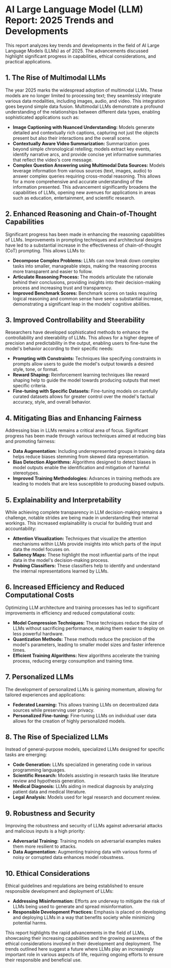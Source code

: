 # AI Large Language Model (LLM) Report: 2025 Trends and Developments


This report analyzes key trends and developments in the field of AI Large Language Models (LLMs) as of 2025.  The advancements discussed highlight significant progress in capabilities, ethical considerations, and practical applications.


## 1. The Rise of Multimodal LLMs

The year 2025 marks the widespread adoption of multimodal LLMs.  These models are no longer limited to processing text; they seamlessly integrate various data modalities, including images, audio, and video.  This integration goes beyond simple data fusion.  Multimodal LLMs demonstrate a profound understanding of the relationships between different data types, enabling sophisticated applications such as:

* **Image Captioning with Nuanced Understanding:** Models generate detailed and contextually rich captions, capturing not just the objects present but also their interactions and the overall scene.
* **Contextually Aware Video Summarization:**  Summarization goes beyond simple chronological retelling; models extract key events, identify narrative arcs, and provide concise yet informative summaries that reflect the video's core message.
* **Complex Question Answering using Multimodal Data Sources:** Models leverage information from various sources (text, images, audio) to answer complex queries requiring cross-modal reasoning.  This allows for a more comprehensive and accurate understanding of the information presented.
This advancement significantly broadens the capabilities of LLMs, opening new avenues for applications in areas such as education, entertainment, and scientific research.


## 2. Enhanced Reasoning and Chain-of-Thought Capabilities

Significant progress has been made in enhancing the reasoning capabilities of LLMs.  Improvements in prompting techniques and architectural designs have led to a substantial increase in the effectiveness of chain-of-thought (CoT) prompting. This allows LLMs to:

* **Decompose Complex Problems:**  LLMs can now break down complex tasks into smaller, manageable steps, making the reasoning process more transparent and easier to follow.
* **Articulate Reasoning Process:** The models articulate the rationale behind their conclusions, providing insights into their decision-making process and increasing trust and transparency.
* **Improved Benchmark Scores:**  Benchmark scores on tasks requiring logical reasoning and common sense have seen a substantial increase, demonstrating a significant leap in the models' cognitive abilities.


## 3. Improved Controllability and Steerability

Researchers have developed sophisticated methods to enhance the controllability and steerability of LLMs.  This allows for a higher degree of precision and predictability in the output, enabling users to fine-tune the model's behavior according to their specific needs:

* **Prompting with Constraints:** Techniques like specifying constraints in prompts allow users to guide the model's output towards a desired style, tone, or format.
* **Reward Shaping:** Reinforcement learning techniques like reward shaping help to guide the model towards producing outputs that meet specific criteria.
* **Fine-tuning with Specific Datasets:**  Fine-tuning models on carefully curated datasets allows for greater control over the model's factual accuracy, style, and overall behavior.


## 4. Mitigating Bias and Enhancing Fairness

Addressing bias in LLMs remains a critical area of focus.  Significant progress has been made through various techniques aimed at reducing bias and promoting fairness:

* **Data Augmentation:**  Including underrepresented groups in training data helps reduce biases stemming from skewed data representation.
* **Bias Detection Algorithms:** Algorithms designed to detect biases in model outputs enable the identification and mitigation of harmful stereotypes.
* **Improved Training Methodologies:**  Advances in training methods are leading to models that are less susceptible to producing biased outputs.


## 5. Explainability and Interpretability

While achieving complete transparency in LLM decision-making remains a challenge, notable strides are being made in understanding their internal workings.  This increased explainability is crucial for building trust and accountability:

* **Attention Visualization:**  Techniques that visualize the attention mechanisms within LLMs provide insights into which parts of the input data the model focuses on.
* **Saliency Maps:** These highlight the most influential parts of the input data in the model's decision-making process.
* **Probing Classifiers:**  These classifiers help to identify and understand the internal representations learned by LLMs.


## 6. Increased Efficiency and Reduced Computational Costs

Optimizing LLM architecture and training processes has led to significant improvements in efficiency and reduced computational costs:

* **Model Compression Techniques:**  These techniques reduce the size of LLMs without sacrificing performance, making them easier to deploy on less powerful hardware.
* **Quantization Methods:**  These methods reduce the precision of the model's parameters, leading to smaller model sizes and faster inference times.
* **Efficient Training Algorithms:** New algorithms accelerate the training process, reducing energy consumption and training time.


## 7. Personalized LLMs

The development of personalized LLMs is gaining momentum, allowing for tailored experiences and applications:

* **Federated Learning:** This allows training LLMs on decentralized data sources while preserving user privacy.
* **Personalized Fine-tuning:** Fine-tuning LLMs on individual user data allows for the creation of highly personalized models.


## 8. The Rise of Specialized LLMs

Instead of general-purpose models, specialized LLMs designed for specific tasks are emerging:

* **Code Generation:** LLMs specialized in generating code in various programming languages.
* **Scientific Research:** Models assisting in research tasks like literature review and hypothesis generation.
* **Medical Diagnosis:** LLMs aiding in medical diagnosis by analyzing patient data and medical literature.
* **Legal Analysis:** Models used for legal research and document review.


## 9. Robustness and Security

Improving the robustness and security of LLMs against adversarial attacks and malicious inputs is a high priority:

* **Adversarial Training:**  Training models on adversarial examples makes them more resilient to attacks.
* **Data Augmentation:**  Augmenting training data with various forms of noisy or corrupted data enhances model robustness.


## 10. Ethical Considerations

Ethical guidelines and regulations are being established to ensure responsible development and deployment of LLMs:

* **Addressing Misinformation:**  Efforts are underway to mitigate the risk of LLMs being used to generate and spread misinformation.
* **Responsible Development Practices:**  Emphasis is placed on developing and deploying LLMs in a way that benefits society while minimizing potential harms.

This report highlights the rapid advancements in the field of LLMs, showcasing their increasing capabilities and the growing awareness of the ethical considerations involved in their development and deployment.  The trends outlined here suggest a future where LLMs play an increasingly important role in various aspects of life, requiring ongoing efforts to ensure their responsible and beneficial use.